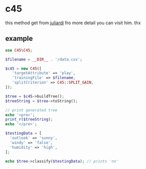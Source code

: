 # c45
this method get from [juliardi](https://github.com/juliardi/C45) fro more detail you can visit him. thx


## example

```php
use C45\C45;

$filename = __DIR__ . '/data.csv';

$c45 = new C45([
   'targetAttribute' => 'play',
   'trainingFile' => $filename,
   'splitCriterion' => C45::SPLIT_GAIN,
]);

$tree = $c45->buildTree();
$treeString = $tree->toString();

// print generated tree
echo '<pre>';
print_r($treeString);
echo '</pre>';

$testingData = [
  'outlook' => 'sunny',
  'windy' => 'false',
  'humidity' => 'high',
];

echo $tree->classify($testingData); // prints 'no'
```
